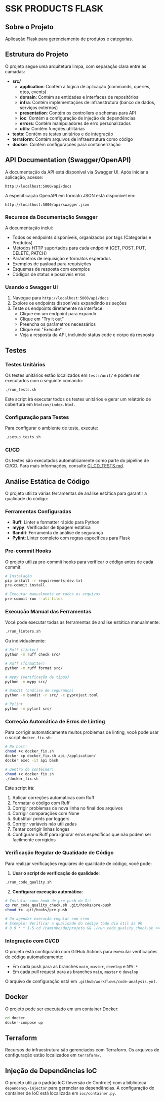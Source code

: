 # SSK PRODUCTS FLASK

## Sobre o Projeto

Aplicação Flask para gerenciamento de produtos e categorias.

## Estrutura do Projeto

O projeto segue uma arquitetura limpa, com separação clara entre as camadas:

- **src/**
  - **application**: Contém a lógica de aplicação (commands, queries, dtos, events)
  - **domain**: Contém as entidades e interfaces de repositórios
  - **infra**: Contém implementações de infraestrutura (banco de dados, serviços externos)
  - **presentation**: Contém os controllers e schemas para API
  - **ioc**: Contém a configuração de injeção de dependências
  - **errors**: Contém manipuladores de erro personalizados
  - **utils**: Contém funções utilitárias
- **tests**: Contém os testes unitários e de integração
- **terraform**: Contém arquivos de infraestrutura como código
- **docker**: Contém configurações para containerização

## API Documentation (Swagger/OpenAPI)

A documentação da API está disponível via Swagger UI. Após iniciar a aplicação, acesse:

```
http://localhost:5000/api/docs
```

A especificação OpenAPI em formato JSON está disponível em:

```
http://localhost:5000/api/swagger.json
```

### Recursos da Documentação Swagger

A documentação inclui:
- Todos os endpoints disponíveis, organizados por tags (Categorias e Produtos)
- Métodos HTTP suportados para cada endpoint (GET, POST, PUT, DELETE, PATCH)
- Parâmetros de requisição e formatos esperados
- Exemplos de payload para requisições
- Esquemas de resposta com exemplos
- Códigos de status e possíveis erros

### Usando o Swagger UI

1. Navegue para `http://localhost:5000/api/docs`
2. Explore os endpoints disponíveis expandindo as seções
3. Teste os endpoints diretamente na interface:
   - Clique em um endpoint para expandir
   - Clique em "Try it out"
   - Preencha os parâmetros necessários
   - Clique em "Execute"
   - Veja a resposta da API, incluindo status code e corpo da resposta

## Testes

### Testes Unitários

Os testes unitários estão localizados em `tests/unit/` e podem ser executados com o seguinte comando:

```bash
./run_tests.sh
```

Este script irá executar todos os testes unitários e gerar um relatório de cobertura em `htmlcov/index.html`.

### Configuração para Testes

Para configurar o ambiente de teste, execute:

```bash
./setup_tests.sh
```

### CI/CD

Os testes são executados automaticamente como parte do pipeline de CI/CD. Para mais informações, consulte [CI_CD_TESTS.md](.github/CI_CD_TESTS.md).

## Análise Estática de Código

O projeto utiliza várias ferramentas de análise estática para garantir a qualidade do código:

### Ferramentas Configuradas

- **Ruff**: Linter e formatter rápido para Python
- **mypy**: Verificador de tipagem estática
- **Bandit**: Ferramenta de análise de segurança
- **Pylint**: Linter completo com regras específicas para Flask

### Pre-commit Hooks

O projeto utiliza pre-commit hooks para verificar o código antes de cada commit:

```bash
# Instalação
pip install -r requirements-dev.txt
pre-commit install

# Executar manualmente em todos os arquivos
pre-commit run --all-files
```

### Execução Manual das Ferramentas

Você pode executar todas as ferramentas de análise estática manualmente:

```bash
./run_linters.sh
```

Ou individualmente:

```bash
# Ruff (linter)
python -m ruff check src/

# Ruff (formatter)
python -m ruff format src/

# mypy (verificação de tipos)
python -m mypy src/

# Bandit (análise de segurança)
python -m bandit -r src/ -c pyproject.toml

# Pylint
python -m pylint src/
```

### Correção Automática de Erros de Linting

Para corrigir automaticamente muitos problemas de linting, você pode usar o script `docker_fix.sh`:

```bash
# No host:
chmod +x docker_fix.sh
docker cp docker_fix.sh api:/application/
docker exec -it api bash

# Dentro do contêiner:
chmod +x docker_fix.sh
./docker_fix.sh
```

Este script irá:
1. Aplicar correções automáticas com Ruff
2. Formatar o código com Ruff
3. Corrigir problemas de nova linha no final dos arquivos
4. Corrigir comparações com None
5. Substituir prints por loggers
6. Corrigir variáveis não utilizadas
7. Tentar corrigir linhas longas
8. Configurar o Ruff para ignorar erros específicos que não podem ser facilmente corrigidos

### Verificação Regular de Qualidade de Código

Para realizar verificações regulares de qualidade de código, você pode:

1. **Usar o script de verificação de qualidade**:
```bash
./run_code_quality.sh
```

2. **Configurar execução automática**:
```bash
# Instalar como hook de pre-push do Git
cp run_code_quality_check.sh .git/hooks/pre-push
chmod +x .git/hooks/pre-push

# Ou agendar execução regular com cron
# Exemplo: Verificar a qualidade do código todo dia útil às 9h
# 0 9 * * 1-5 cd /caminho/do/projeto && ./run_code_quality_check.sh >> /tmp/quality_check.log 2>&1
```

### Integração com CI/CD

O projeto está configurado com GitHub Actions para executar verificações de código automaticamente:
- Em cada push para as branches `main`, `master`, `develop` e `DEV-*`
- Em cada pull request para as branches `main`, `master` e `develop`

O arquivo de configuração está em `.github/workflows/code-analysis.yml`.

## Docker

O projeto pode ser executado em um container Docker:

```bash
cd docker
docker-compose up
```

## Terraform

Recursos de infraestrutura são gerenciados com Terraform. Os arquivos de configuração estão localizados em `terraform/`.

## Injeção de Dependências IoC

O projeto utiliza o padrão IoC (Inversão de Controle) com a biblioteca `dependency-injector` para gerenciar as dependências. A configuração do container de IoC está localizada em `ioc/container.py`.